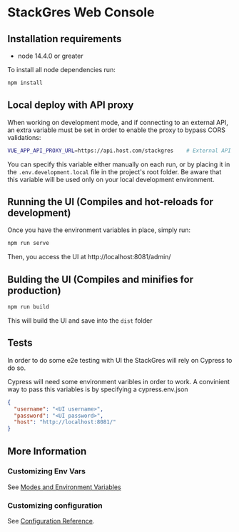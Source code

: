 # StackGres Web Console

## Installation requirements

- node 14.4.0 or greater

To install all node dependencies run:

```sh
npm install
```

## Local deploy with API proxy

When working on development mode, and if connecting to an external API, an extra variable must be set in order to enable the proxy to bypass CORS validations:

```sh
VUE_APP_API_PROXY_URL=https://api.host.com/stackgres    # External API address
```

You can specify this variable either manually on each run, or by placing it in the `.env.development.local` file in the project's root folder. Be aware that this variable will be used only on your local development environment.

## Running the UI (Compiles and hot-reloads for development)

Once you have the environment variables in place, simply run:

```sh
npm run serve
```

Then, you access the UI at http://localhost:8081/admin/

## Bulding the UI (Compiles and minifies for production)

```sh
npm run build
```

This will build the UI and save into the `dist` folder

## Tests

In order to do some e2e testing with UI the StackGres will rely on Cypress to do so.

Cypress will need some environment varibles in order to work. A
convinient way to pass this variables is by specifying a
cypress.env.json

```json
{
  "username": "<UI username>",
  "password": "<UI password>",
  "host": "http://localhost:8081/"
}
```

## More Information

### Customizing Env Vars

See [Modes and Environment Variables](https://cli.vuejs.org/guide/mode-and-env.html#modes)

### Customizing configuration

See [Configuration Reference](https://cli.vuejs.org/config/).

